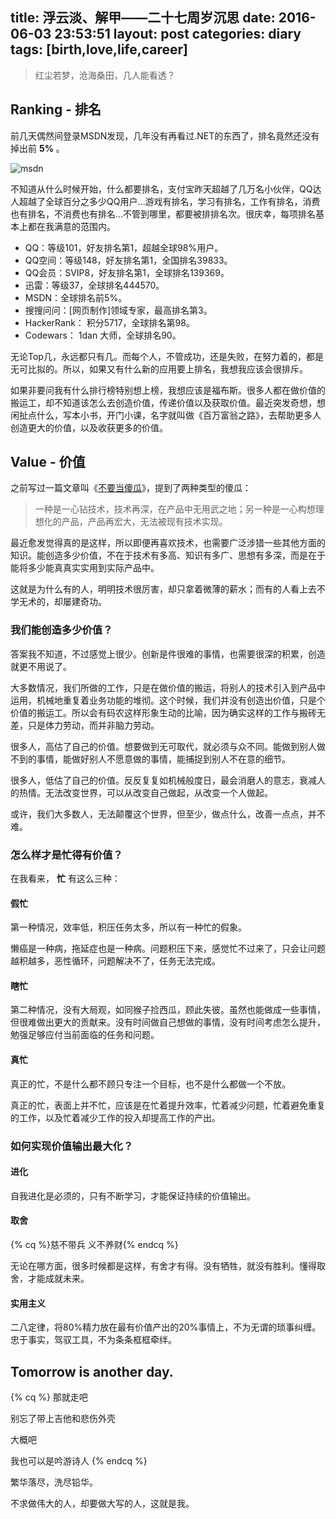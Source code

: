 title: 浮云淡、解甲——二十七周岁沉思
date: 2016-06-03 23:53:51
layout: post
categories: diary
tags: [birth,love,life,career]
---

<script type="text/javascript" src="http://www.xiami.com/widget/player-single?uid=0&sid=1774520995&mode=js"></script>

> 红尘若梦，沧海桑田，几人能看透？

## Ranking - 排名

前几天偶然间登录MSDN发现，几年没有再看过.NET的东西了，排名竟然还没有掉出前 **5%** 。

![msdn](https://cloud.githubusercontent.com/assets/1890238/15771426/3d0d701e-299d-11e6-9647-53f79179e87f.png)

<!-- more -->

不知道从什么时候开始，什么都要排名，支付宝昨天超越了几万名小伙伴，QQ达人超越了全球百分之多少QQ用户…游戏有排名，学习有排名，工作有排名，消费也有排名，不消费也有排名…不管到哪里，都要被排排名次。很庆幸，每项排名基本上都在我满意的范围内。

* QQ：等级101，好友排名第1，超越全球98%用户。
* QQ空间：等级148，好友排名第1，全国排名39833。
* QQ会员：SVIP8，好友排名第1，全球排名139369。
* 迅雷：等级37，全球排名444570。
* MSDN：全球排名前5%。
* 搜搜问问：[网页制作]领域专家，最高排名第3。
* HackerRank： 积分5717，全球排名第98。
* Codewars： 1dan 大师，全球排名90。

无论Top几，永远都只有几。而每个人，不管成功，还是失败，在努力着的，都是无可比拟的。所以，如果又有什么新的应用要上排名，我想我应该会很排斥。

如果非要问我有什么排行榜特别想上榜，我想应该是福布斯。很多人都在做价值的搬运工，却不知道该怎么去创造价值，传递价值以及获取价值。最近突发奇想，想闲扯点什么，写本小书，开门小课，名字就叫做《百万富翁之路》，去帮助更多人创造更大的价值，以及收获更多的价值。

## Value - 价值

之前写过一篇文章叫《[不要当傻瓜](/posts/2016/thing-about-foolish/)》，提到了两种类型的傻瓜：

> 一种是一心钻技术，技术再深，在产品中无用武之地；另一种是一心构想理想化的产品，产品再宏大，无法被现有技术实现。

最近愈发觉得真的是这样，所以即便再喜欢技术，也需要广泛涉猎一些其他方面的知识。能创造多少价值，不在于技术有多高、知识有多广、思想有多深，而是在于能将多少能真真实实用到实际产品中。

这就是为什么有的人，明明技术很厉害，却只拿着微薄的薪水；而有的人看上去不学无术的，却屡建奇功。

### 我们能创造多少价值？

答案我不知道，不过感觉上很少。创新是件很难的事情，也需要很深的积累，创造就更不用说了。

大多数情况，我们所做的工作，只是在做价值的搬运，将别人的技术引入到产品中运用，机械地重复着业务功能的堆彻。这个时候，我们并没有创造出价值，只是个价值的搬运工。所以会有码农这样形象生动的比喻，因为确实这样的工作与搬砖无差，只是体力劳动，而并非脑力劳动。

很多人，高估了自己的价值。想要做到无可取代，就必须与众不同。能做到别人做不到的事情，能做好别人不愿意做的事情，能捕捉到别人不在意的细节。

很多人，低估了自己的价值。反反复复如机械般度日，最会消磨人的意志，衰减人的热情。无法改变世界，可以从改变自己做起，从改变一个人做起。

或许，我们大多数人，无法颠覆这个世界，但至少，做点什么，改善一点点，并不难。

### 怎么样才是忙得有价值？

在我看来， **忙** 有这么三种：

#### 假忙

第一种情况，效率低，积压任务太多，所以有一种忙的假象。

懒癌是一种病，拖延症也是一种病。问题积压下来，感觉忙不过来了，只会让问题越积越多，恶性循环，问题解决不了，任务无法完成。

#### 瞎忙

第二种情况，没有大局观，如同猴子捡西瓜，顾此失彼。虽然也能做成一些事情，但很难做出更大的贡献来。没有时间做自己想做的事情，没有时间考虑怎么提升，勉强足够应付当前面临的任务和问题。

#### 真忙

真正的忙，不是什么都不顾只专注一个目标，也不是什么都做一个不放。

真正的忙，表面上并不忙，应该是在忙着提升效率，忙着减少问题，忙着避免重复的工作，以及忙着减少工作的投入却提高工作的产出。

### 如何实现价值输出最大化？

#### 进化

自我进化是必须的，只有不断学习，才能保证持续的价值输出。

#### 取舍

{% cq %}慈不带兵 义不养财{% endcq %}

无论在哪方面，很多时候都是这样，有舍才有得。没有牺牲，就没有胜利。懂得取舍，才能成就未来。

#### 实用主义

二八定律，将80%精力放在最有价值产出的20%事情上，不为无谓的琐事纠缠。忠于事实，驾驭工具，不为条条框框牵绊。

## Tomorrow is another day.

{% cq %}
那就走吧

别忘了带上吉他和悲伤外壳

大概吧

我也可以是吟游诗人
{% endcq %}

繁华落尽，洗尽铅华。

不求做伟大的人，却要做大写的人，这就是我。


